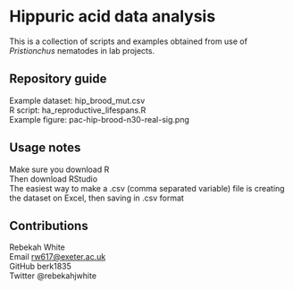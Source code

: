 # Hippuric acid data analysis
This is a collection of scripts and examples obtained from use of <i>Pristionchus</i> nematodes in lab projects. </br>

## Repository guide 
Example dataset: hip_brood_mut.csv </br>
R script: ha_reproductive_lifespans.R </br>
Example figure: pac-hip-brood-n30-real-sig.png </br> 

## Usage notes 
Make sure you download R </br>
Then download RStudio </br>
The easiest way to make a .csv (comma separated variable) file is creating the dataset on Excel, then saving in .csv format 

## Contributions 
Rebekah White </br>
Email rw617@exeter.ac.uk </br>
GitHub berk1835 </br>
Twitter @rebekahjwhite
